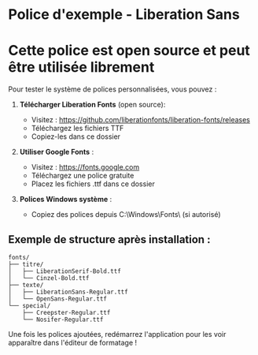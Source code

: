 # Police d'exemple - Liberation Sans
# Cette police est open source et peut être utilisée librement

Pour tester le système de polices personnalisées, vous pouvez :

1. **Télécharger Liberation Fonts** (open source):
   - Visitez : https://github.com/liberationfonts/liberation-fonts/releases
   - Téléchargez les fichiers TTF
   - Copiez-les dans ce dossier

2. **Utiliser Google Fonts** :
   - Visitez : https://fonts.google.com
   - Téléchargez une police gratuite
   - Placez les fichiers .ttf dans ce dossier

3. **Polices Windows système** :
   - Copiez des polices depuis C:\Windows\Fonts\ (si autorisé)

## Exemple de structure après installation :
```
fonts/
├── titre/
│   ├── LiberationSerif-Bold.ttf
│   └── Cinzel-Bold.ttf
├── texte/
│   ├── LiberationSans-Regular.ttf
│   └── OpenSans-Regular.ttf
└── special/
    ├── Creepster-Regular.ttf
    └── Nosifer-Regular.ttf
```

Une fois les polices ajoutées, redémarrez l'application pour les voir apparaître dans l'éditeur de formatage !

